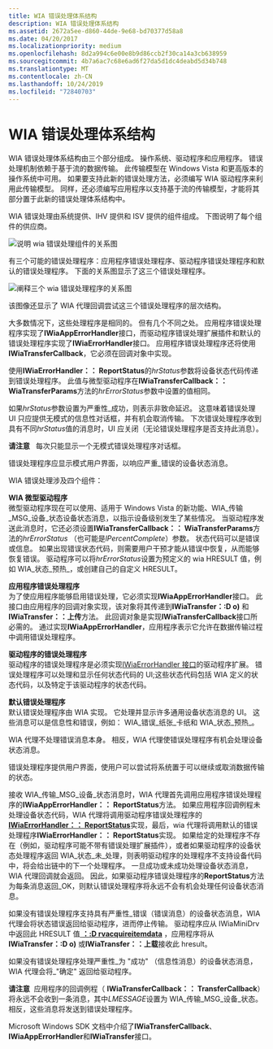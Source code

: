 ```yaml
---
title: WIA 错误处理体系结构
description: WIA 错误处理体系结构
ms.assetid: 2672a5ee-d860-44de-9e68-bd70377d58a8
ms.date: 04/20/2017
ms.localizationpriority: medium
ms.openlocfilehash: 8d2a994c6e00e8b9d86ccb2f30ca14a3cb638959
ms.sourcegitcommit: 4b7a6ac7c68e6ad6f27da5d1dc4deabd5d34b748
ms.translationtype: MT
ms.contentlocale: zh-CN
ms.lasthandoff: 10/24/2019
ms.locfileid: "72840703"
---
```

# <a name="wia-error-handling-architecture"></a>WIA 错误处理体系结构


WIA 错误处理体系结构由三个部分组成。 操作系统、驱动程序和应用程序。 错误处理机制依赖于基于流的数据传输。 此传输模型在 Windows Vista 和更高版本的操作系统中可用。 如果要支持此新的错误处理方法，必须编写 WIA 驱动程序来利用此传输模型。 同样，还必须编写应用程序以支持基于流的传输模型，才能将其部分置于此新的错误处理体系结构中。

WIA 错误处理由系统提供、IHV 提供和 ISV 提供的组件组成。 下图说明了每个组件的供应商。

![说明 wia 错误处理组件的关系图](images/wia-error-wv.png)

有三个可能的错误处理程序：应用程序错误处理程序、驱动程序错误处理程序和默认的错误处理程序。 下面的关系图显示了这三个错误处理程序。

![阐释三个 wia 错误处理程序的关系图](images/wia-errorhandlers.png)

该图像还显示了 WIA 代理回调尝试这三个错误处理程序的层次结构。

大多数情况下，这些处理程序是相同的。 但有几个不同之处。 应用程序错误处理程序实现了**IWiaAppErrorHandler**接口，而驱动程序错误处理扩展插件和默认的错误处理程序实现了**IWiaErrorHandler**接口。 应用程序错误处理程序还将使用**IWiaTransferCallback**，它必须在回调对象中实现。

使用**IWiaErrorHandler：： ReportStatus**的*hrStatus*参数将设备状态代码传递到错误处理程序。 此值与微型驱动程序在**IWiaTransferCallback：： WiaTransferParams**方法的*hrErrorStatus*参数中设置的值相同。

如果*hrStatus*参数设置为严重性\_成功，则表示非致命延迟。 这意味着错误处理 UI 只应提供无模式的信息性对话框，并有机会取消传输。 下次错误处理程序收到具有不同*hrStatus*值的消息时，UI 应关闭（无论错误处理程序是否支持此消息）。

**请注意**   每次只能显示一个无模式错误处理程序对话框。

 

错误处理程序应显示模式用户界面，以响应严重\_错误的设备状态消息。

WIA 错误处理涉及四个组件：

<a href="" id="the-wia-minidriver"></a>**WIA 微型驱动程序**  
微型驱动程序现在可以使用、适用于 Windows Vista 的新功能、WIA\_传输\_MSG\_设备\_状态设备状态消息，以指示设备级别发生了某些情况。 当驱动程序发送此消息时，它还必须设置**IWiaTransferCallback：： WiaTransferParams**方法的*hrErrorStatus* （也可能是*lPercentComplete*）参数。 状态代码可以是错误或信息。 如果出现错误状态代码，则需要用户干预才能从错误中恢复，从而能够恢复错误。 驱动程序可以将*hrErrorStatus*设置为预定义的 wia HRESULT 值，例如 WIA\_状态\_预热\_，或创建自己的自定义 HRESULT。

<a href="" id="the-application-error-handler"></a>**应用程序错误处理程序**  
为了使应用程序能够启用错误处理，它必须实现**IWiaAppErrorHandler**接口。 此接口由应用程序的回调对象实现，该对象将其传递到**IWiaTransfer：:D o)** 和**IWiaTransfer：：上传**方法。 此回调对象是实现**IWiaTransferCallback**接口所必需的。 通过实现**IWiaAppErrorHandler**，应用程序表示它允许在数据传输过程中调用错误处理程序。

<a href="" id="the-driver-s-error-handler"></a>**驱动程序的错误处理程序**  
驱动程序的错误处理程序是必须实现[IWiaErrorHandler 接口](https://docs.microsoft.com/windows-hardware/drivers/ddi/wia_lh/nn-wia_lh-iwiaerrorhandler)的驱动程序扩展。 错误处理程序可以处理和显示任何状态代码的 UI;这些状态代码包括 WIA 定义的状态代码，以及特定于该驱动程序的状态代码。

<a href="" id="the-default-error-handler"></a>**默认错误处理程序**  
默认错误处理程序由 WIA 实现。 它处理并显示许多通用设备状态消息的 UI。 这些消息可以是信息性和错误，例如： WIA\_错误\_纸张\_卡纸和 WIA\_状态\_预热\_。

WIA 代理不处理错误消息本身。 相反，WIA 代理使错误处理程序有机会处理设备状态消息。

错误处理程序提供用户界面，使用户可以尝试将系统置于可以继续或取消数据传输的状态。

接收 WIA\_传输\_MSG\_设备\_状态消息时，WIA 代理首先调用应用程序错误处理程序的**IWiaAppErrorHandler：： ReportStatus**方法。 如果应用程序回调例程未处理设备状态代码，WIA 代理将调用驱动程序错误处理程序的[**IWiaErrorHandler：： ReportStatus**](https://docs.microsoft.com/windows-hardware/drivers/ddi/wia_lh/nf-wia_lh-iwiaerrorhandler-reportstatus)实现，最后，wia 代理将调用默认的错误处理程序**IWiaErrorHandler：： ReportStatus**实现。 如果给定的处理程序不存在（例如，驱动程序可能不带有错误处理扩展插件），或者如果驱动程序的设备状态处理程序返回 WIA\_状态\_未\_处理，则表明驱动程序的处理程序不支持设备代码中，将会给出链中的下一个处理程序。 一旦成功或未成功处理设备状态消息，WIA 代理回调就会返回。 因此，如果驱动程序错误处理程序的**ReportStatus**方法为每条消息返回\_OK，则默认错误处理程序将永远不会有机会处理任何设备状态消息。

如果没有错误处理程序支持具有严重性\_错误（错误消息）的设备状态消息，WIA 代理会将状态错误返回给驱动程序，进而停止传输。 驱动程序应从 IWiaMiniDrv 中返回此 HRESULT 值[ **：:D rvacquireitemdata**](https://docs.microsoft.com/windows-hardware/drivers/ddi/wiamindr_lh/nf-wiamindr_lh-iwiaminidrv-drvacquireitemdata) ，应用程序将从**IWiaTransfer：:D o)** 或**IWiaTransfer：：上载**接收此 hresult。

如果没有错误处理程序处理严重性\_为 "成功" （信息性消息）的设备状态消息，WIA 代理会将\_"确定" 返回给驱动程序。

**请注意**  应用程序的回调例程（ **IWiaTransferCallback：： TransferCallback**）将永远不会收到一条消息，其中*LMESSAGE*设置为 WIA\_传输\_MSG\_设备\_状态。 相反，这些消息将发送到错误处理程序。

 

Microsoft Windows SDK 文档中介绍了**IWiaTransferCallback**、**IWiaAppErrorHandler**和**IWiaTransfer**接口。

 

 




